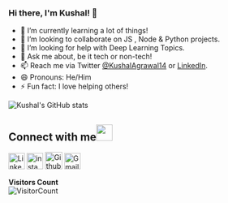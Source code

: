 ### Hi there, I'm Kushal! 👋

<!--
**kushal98/kushal98** is a ✨ _special_ ✨ repository because its `README.md` (this file) appears on your GitHub profile.
- 🔭 I’m currently working on ...
-->


- 🌱 I’m currently learning a lot of things!
- 👯 I’m looking to collaborate on JS , Node & Python projects.
- 🤔 I’m looking for help with Deep Learning Topics.
- 💬 Ask me about, be it tech or non-tech!
- 📫 Reach me via Twitter [@KushalAgrawal14](https://twitter.com/KushalAgrawal14) or [LinkedIn](https://www.linkedin.com/in/kushal-agrawal-a6a0b5127/).
- 😄 Pronouns: He/Him
- ⚡ Fun fact: I love helping others!

![Kushal's GitHub stats](https://github-readme-stats.vercel.app/api?username=kushal98&show_icons=true&title_color=fff&icon_color=79ff97&text_color=9f9f9f&bg_color=151515)

<!--
[![Top Langs](https://github-readme-stats.vercel.app/api/top-langs/?username=kushal98&show_icons=true&title_color=fff&icon_color=79ff97&text_color=9f9f9f&bg_color=151515)](https://github.com/kushal98?tab=repositories)
-->

<h2>
Connect with me<img src="https://github.com/TheDudeThatCode/TheDudeThatCode/blob/master/Assets/Handshake.gif" height="32px">
</h2>

 [<img src="https://github.com/TheDudeThatCode/TheDudeThatCode/blob/master/Assets/Linkedin.svg" alt="Linkedin Logo" width="32">](https://www.linkedin.com/in/kushal-agrawal-a6a0b5127/)   [<img src="https://github.com/TheDudeThatCode/TheDudeThatCode/blob/master/Assets/Instagram.svg" alt="instagram logo" width="32">](https://www.instagram.com/kagrawal61/) [<img src="https://cdn.svgporn.com/logos/github-icon.svg" alt="Github logo" width="34">](https://github.com/kushal98) [<img src="https://github.com/TheDudeThatCode/TheDudeThatCode/blob/master/Assets/Gmail.svg" alt="Gmail logo" height="32">](mailto:kagrawal61@gmail.com)




**Visitors Count**  
![VisitorCount](https://profile-counter.glitch.me/{kushal98}/count.svg)


